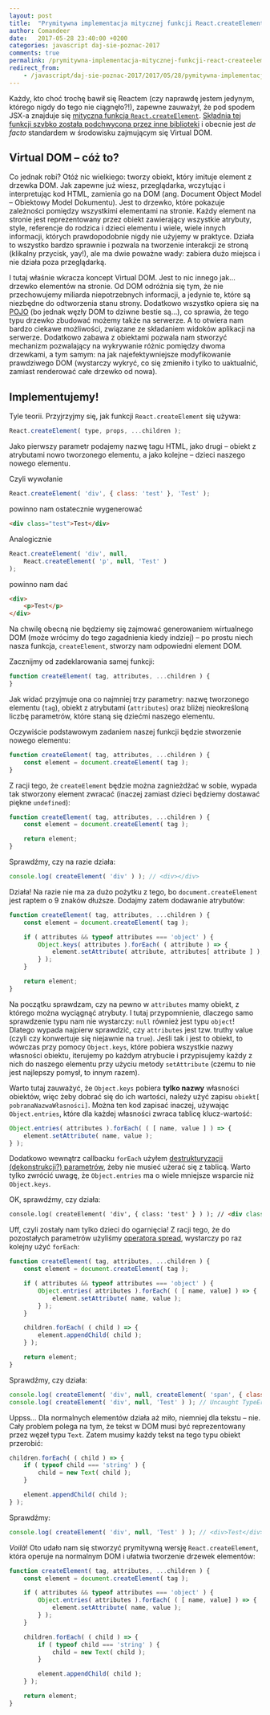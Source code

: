 ```yaml
---
layout: post
title:  "Prymitywna implementacja mitycznej funkcji React.createElement"
author: Comandeer
date:   2017-05-28 23:40:00 +0200
categories: javascript daj-sie-poznac-2017
comments: true
permalink: /prymitywna-implementacja-mitycznej-funkcji-react-createelement.html
redirect_from:
    - /javascript/daj-sie-poznac-2017/2017/05/28/pymitywna-implementacja-mitycznej-funkcji-React-createElement.html
---
```


Każdy, kto choć trochę bawił się Reactem (czy naprawdę jestem jedynym, którego nigdy do tego nie ciągnęło?!), zapewne zauważył, że pod spodem JSX-a znajduje się [mityczna funkcja `React.createElement`](https://facebook.github.io/react/docs/react-api.html#createelement). [Składnia tej funkcji szybko została podchwycona przez inne biblioteki](https://github.com/Matt-Esch/virtual-dom#example---creating-a-vtree-using-the-objects-directly) i obecnie jest <i>de facto</i> standardem w środowisku zajmującym się Virtual DOM.

## Virtual DOM – cóż to?

Co jednak robi? Otóż nic wielkiego: tworzy obiekt, który imituje element z drzewka DOM. Jak zapewne już wiesz, przeglądarka, wczytując i interpretując kod HTML, zamienia go na DOM (ang. Document Object Model – Obiektowy Model Dokumentu). Jest to drzewko, które pokazuje zależności pomiędzy wszystkimi elementami na stronie. Każdy element na stronie jest reprezentowany przez obiekt zawierający wszystkie atrybuty, style, referencje do rodzica i dzieci elementu i wiele, wiele innych informacji, których prawdopodobnie nigdy nie użyjemy w praktyce. Działa to wszystko bardzo sprawnie i pozwala na tworzenie interakcji ze stroną (klikalny przycisk, yay!), ale ma dwie poważne wady: zabiera dużo miejsca i nie działa poza przeglądarką.

I tutaj właśnie wkracza koncept Virtual DOM. Jest to nic innego jak… drzewko elementów na stronie. Od DOM odróżnia się tym, że nie przechowujemy miliarda niepotrzebnych informacji, a jedynie te, które są niezbędne do odtworzenia stanu strony. Dodatkowo wszystko opiera się na [POJO](https://twitter.com/_ericelliott/status/831965087749533698) (bo jednak węzły DOM to dziwne bestie są…), co sprawia, że tego typu drzewko zbudować możemy także na serwerze. A to otwiera nam bardzo ciekawe możliwości, związane ze składaniem widoków aplikacji na serwerze. Dodatkowo zabawa z obiektami pozwala nam stworzyć mechanizm pozwalający na wykrywanie różnic pomiędzy dwoma drzewkami, a tym samym: na jak najefektywniejsze modyfikowanie prawdziwego DOM (wystarczy wykryć, co się zmieniło i tylko to uaktualnić, zamiast renderować całe drzewko od nowa).

## Implementujemy!

Tyle teorii. Przyjrzyjmy się, jak funkcji `React.createElement` się używa:

```javascript
React.createElement( type, props, ...children );
```

Jako pierwszy parametr podajemy nazwę tagu HTML, jako drugi – obiekt z atrybutami nowo tworzonego elementu, a jako kolejne – dzieci naszego nowego elementu.

Czyli wywołanie

```javascript
React.createElement( 'div', { class: 'test' }, 'Test' );
```

powinno nam ostatecznie wygenerować

```html
<div class="test">Test</div>
```

Analogicznie

```javascript
React.createElement( 'div', null,
	React.createElement( 'p', null, 'Test' )
);
```

powinno nam dać

```html
<div>
	<p>Test</p>
</div>
```

Na chwilę obecną nie będziemy się zajmować generowaniem wirtualnego DOM (może wrócimy do tego zagadnienia kiedy indziej) – po prostu niech nasza funkcja, `createElement`, stworzy nam odpowiedni element DOM.

Zacznijmy od zadeklarowania samej funkcji:

```javascript
function createElement( tag, attributes, ...children ) {
}
```

Jak widać przyjmuje ona co najmniej trzy parametry: nazwę tworzonego elementu (`tag`), obiekt z atrybutami (`attributes`) oraz bliżej nieokreśloną liczbę parametrów, które staną się dziećmi naszego elementu.

Oczywiście podstawowym zadaniem naszej funkcji będzie stworzenie nowego elementu:

```javascript
function createElement( tag, attributes, ...children ) {
	const element = document.createElement( tag );
}
```

Z racji tego, że `createElement` będzie można zagnieżdżać w sobie, wypada tak stworzony element zwracać (inaczej zamiast dzieci będziemy dostawać piękne `undefined`):

```javascript
function createElement( tag, attributes, ...children ) {
	const element = document.createElement( tag );

	return element;
}
```

Sprawdźmy, czy na razie działa:

```javascript
console.log( createElement( 'div' ) ); // <div></div>
```

Działa! Na razie nie ma za dużo pożytku z tego, bo `document.createElement` jest raptem o 9 znaków dłuższe. Dodajmy zatem dodawanie atrybutów:

```javascript
function createElement( tag, attributes, ...children ) {
	const element = document.createElement( tag );

	if ( attributes && typeof attributes === 'object' ) {
		Object.keys( attributes ).forEach( ( attribute ) => {
			element.setAttribute( attribute, attributes[ attribute ] );
		} );
	}

	return element;
}
```

Na początku sprawdzam, czy na pewno w `attributes` mamy obiekt, z którego można wyciągnąć atrybuty. I tutaj przypomnienie, dlaczego samo sprawdzenie typu nam nie wystarczy: `null` również jest typu `object`! Dlatego wypada najpierw sprawdzić, czy `attributes` jest tzw. truthy value (czyli czy konwertuje się niejawnie na `true`). Jeśli tak i jest to obiekt, to wówczas przy pomocy `Object.keys`, które pobiera wszystkie nazwy własności obiektu, iterujemy po każdym atrybucie i przypisujemy każdy z nich do naszego elementu przy użyciu metody `setAttribute` (czemu to nie jest najlepszy pomysł, to innym razem).

Warto tutaj zauważyć, że `Object.keys` pobiera **tylko nazwy** własności obiektów, więc żeby dobrać się do ich wartości, należy użyć zapisu `obiekt[ pobranaNazwaWłasności]`. Można ten kod zapisać inaczej, używając `Object.entries`, które dla każdej własności zwraca tablicę klucz-wartość:

```javascript
Object.entries( attributes ).forEach( ( [ name, value ] ) => {
	element.setAttribute( name, value );
} );
```

Dodatkowo wewnątrz callbacku `forEach` użyłem [destrukturyzacji (dekonstrukcji?) parametrów](https://developer.mozilla.org/en/docs/Web/JavaScript/Reference/Operators/Destructuring_assignment), żeby nie musieć użerać się z tablicą. Warto tylko zwrócić uwagę, że `Object.entries` ma o wiele mniejsze wsparcie niż `Object.keys`.

OK, sprawdźmy, czy działa:

```html
console.log( createElement( 'div', { class: 'test' } ) ); // <div class="test"></div>
```

Uff, czyli zostały nam tylko dzieci do ogarnięcia! Z racji tego, że do pozostałych parametrów użyliśmy [operatora spread](https://developer.mozilla.org/en/docs/Web/JavaScript/Reference/Operators/Spread_operator), wystarczy po raz kolejny użyć `forEach`:

```javascript
function createElement( tag, attributes, ...children ) {
	const element = document.createElement( tag );

	if ( attributes && typeof attributes === 'object' ) {
		Object.entries( attributes ).forEach( ( [ name, value] ) => {
			element.setAttribute( name, value );
		} );
	}

	children.forEach( ( child ) => {
		element.appendChild( child );
	} );

	return element;
}
```

Sprawdźmy, czy działa:

```javascript
console.log( createElement( 'div', null, createElement( 'span', { class: 'void' } ) ) ); // <div><span class="void"></span></div>
console.log( createElement( 'div', null, 'Test' ) ); // Uncaught TypeError: Failed to execute 'appendChild' on 'Node': parameter 1 is not of type 'Node'
```

Uppss… Dla normalnych elementów działa aż miło, niemniej dla tekstu – nie. Cały problem polega na tym, że tekst w DOM musi być reprezentowany przez węzeł typu `Text`. Zatem musimy każdy tekst na tego typu obiekt przerobić:

```javascript
children.forEach( ( child ) => {
	if ( typeof child === 'string' ) {
		child = new Text( child );
	}

	element.appendChild( child );
} );
```

Sprawdźmy:

```javascript
console.log( createElement( 'div', null, 'Test' ) ); // <div>Test</div>
```

<i>Voilà</i>! Oto udało nam się stworzyć prymitywną wersję `React.createElement`, która operuje na normalnym DOM i ułatwia tworzenie drzewek elementów:

```javascript
function createElement( tag, attributes, ...children ) {
	const element = document.createElement( tag );

	if ( attributes && typeof attributes === 'object' ) {
		Object.entries( attributes ).forEach( ( [ name, value] ) => {
			element.setAttribute( name, value );
		} );
	}

	children.forEach( ( child ) => {
		if ( typeof child === 'string' ) {
			child = new Text( child );
		}

		element.appendChild( child );
	} );

	return element;
}
```

